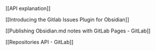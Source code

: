 
[[API explanation]]

[[Introducing the Gitlab Issues Plugin for Obsidian]]

[[Publishing Obsidian.md notes with GitLab Pages - GitLab]]

[[Repositories API - GitLab]]

